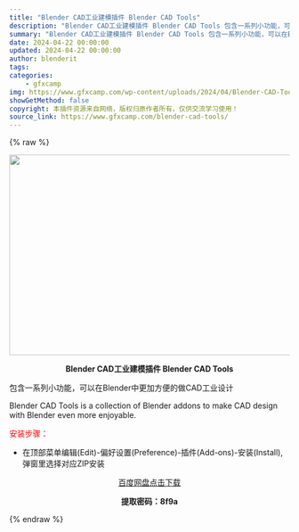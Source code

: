 ```yaml
---
title: "Blender CAD工业建模插件 Blender CAD Tools"
description: "Blender CAD工业建模插件 Blender CAD Tools 包含一系列小功能，可以在Blender中更加方便的做CAD工业设计 Blender CAD Tools is a collect..."
summary: "Blender CAD工业建模插件 Blender CAD Tools 包含一系列小功能，可以在Blender中更加方便的做CAD工业设计 Blender CAD Tools is a collect..."
date: 2024-04-22 00:00:00
updated: 2024-04-22 00:00:00
author: blenderit
tags: 
categories:
    - gfxcamp
img: https://www.gfxcamp.com/wp-content/uploads/2024/04/Blender-CAD-Tools.jpg
showGetMethod: false
copyright: 本插件资源来自网络，版权归原作者所有，仅供交流学习使用！
source_link: https://www.gfxcamp.com/blender-cad-tools/
---
```


{% raw %}
<div><p><img decoding="async" class="aligncenter size-full wp-image-120994" src="https://www.gfxcamp.com/wp-content/uploads/2024/04/Blender-CAD-Tools.jpg" data-src="https://www.gfxcamp.com/wp-content/uploads/2024/04/Blender-CAD-Tools.jpg" alt="" width="640" height="360" data-srcset="https://www.gfxcamp.com/wp-content/uploads/2024/04/Blender-CAD-Tools.jpg 640w, https://www.gfxcamp.com/wp-content/uploads/2024/04/Blender-CAD-Tools-150x84.jpg 150w" data-sizes="(max-width: 640px) 100vw, 640px"></p><p style="text-align: center;"><strong>Blender CAD工业建模插件 Blender CAD Tools</strong></p><p>包含一系列小功能，可以在Blender中更加方便的做CAD工业设计</p><p>Blender CAD Tools is a collection of Blender addons to make CAD design with Blender even more enjoyable.</p><p style="text-align: left;"><span style="color: #ff0000;">安装步骤：</span></p><ul>
<li>在顶部菜单编辑(Edit)-偏好设置(Preference)-插件(Add-ons)-安装(Install),弹窗里选择对应ZIP安装</li>
</ul><p style="text-align: center;"><a class="maxbutton-3 maxbutton maxbutton-baidu" target="_blank" rel="noopener" href="https://pan.baidu.com/s/14PRBAuKZLOTmEBJ9aHHOuA?pwd=8f9a"><span class="mb-text">百度网盘点击下载</span></a></p><p style="text-align: center;"><strong>提取密码：8f9a</strong></p></div>
<div style="display: none">gfxcamp</div>
{% endraw %}